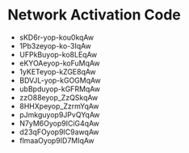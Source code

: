 # Network Activation Code
* sKD6r-yop-kou0kqAw
* 1Pb3zeyop-ko-3IqAw
* UFPkBuyop-ko8LEqAw
* eKYOAeyop-koFuMqAw
* 1yKETeyop-kZGE8qAw
* BDVJL-yop-kGOGMqAw
* ubBpduyop-kGFRMqAw
* zzO88eyop_ZzQSkqAw
* 8HHXpeyop_ZzrmYqAw
* pJmkguyop9JPvQYqAw
* N7yM6Oyop9ICiG4qAw
* d23qFOyop9IC9awqAw
* flmaaOyop9ID7MIqAw